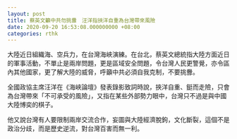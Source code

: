 ```yaml
---
layout: post
title: 蔡英文籲中共勿挑釁　汪洋指挾洋自重為台灣帶來風險
date: 2020-09-20 16:53:08.000000000 +08:00
categories: rthk
---
```


大陸近日組織海、空兵力，在台灣海峽演練。在台北，蔡英文總統指大陸方面近日的軍事活動，不單止是兩岸問題，更是區域安全問題，令台灣人民更警覺，亦令區內其他國家，更了解大陸的威脅，呼籲中共必須自我克制，不要挑釁。

全國政協主席汪洋在《海峽論壇》發表錄影致詞時說，挾洋自重、鋌而走險，只會為台灣帶來「不可承受的風險」，又指在某些外部勢力眼中，台灣只不過是與中國大陸博奕的棋子。

他又說台灣有人要限制兩岸交流合作，妄圖與大陸經濟脫鉤，文化斷裂，這個不是政治分歧，而是歷史逆流，對台灣百害而無一利。
